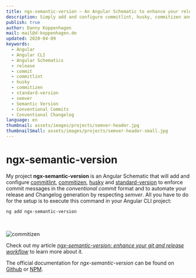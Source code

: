 ```yaml
---
title: ngx-semantic-version — An Angular Schematic to enhance your release workflow
description: Simply add and configure commitlint, husky, commitizen and standard-version for your Angular project by using Angular Schematics
publish: true
author: Danny Koppenhagen
mail: mail@d-koppenhagen.de
updated: 2020-04-09
keywords:
  - Angular
  - Angular CLI
  - Angular Schematics
  - release
  - commit
  - commitlint
  - husky
  - commitizen
  - standard-version
  - semver
  - Semantic Version
  - Conventional Commits
  - Conventional Changelog
language: en
thumbnail: assets/images/projects/semver-header.jpg
thumbnailSmall: assets/images/projects/semver-header-small.jpg
---
```


# ngx-semantic-version

My project **ngx-semantic-version** is an Angular Schematic that will add and configure [commitlint](https://commitlint.js.org), [commitizen](https://www.npmjs.com/package/commitizen), [husky](https://www.npmjs.com/package/husky) and [standard-version](https://www.npmjs.com/package/standard-version) to enforce commit messages in the _conventional commit_ format and to automate your release and Changelog generation by respecting _semver_.
All you have to do for the setup is to execute this command in your Angular CLI project:

```bash
ng add ngx-semantic-version
```

<br/>

![commitizen](/assets/images/projects/ngx-semantic-version.png)

Check out my article [_ngx-semantic-version: enhance your git and release workflow_](/blog/2019-11-ngx-semantic-version) to learn more about it.

The official documentation for _ngx-semantic-version_ can be found on [Github](https://github.com/d-koppenhagen/ngx-semantic-version) or [NPM](https://www.npmjs.com/package/ngx-semantic-version).